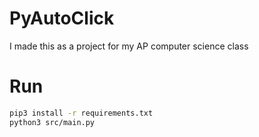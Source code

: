 # PyAutoClick
I made this as a project for my AP computer science class

# Run
```bash
pip3 install -r requirements.txt
python3 src/main.py
```